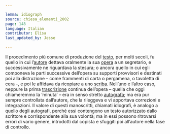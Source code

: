 ```yaml
---

lemma: idiograph
source: chiesa_elementi_2002
page: 148
language: Italian
contributor: Elisa
last_updated_by: Jesse

---
```


Il procedimento più comune di produzione del [testo](text.html), per molti secoli, fu quello in cui l’[autore](author.html) dettava oralmente la sua [opera](work.html) a un segretario, e successivamente ne riguardava la stesura; o ancora quello in cui egli componeva le parti successive dell’opera su supporti provvisori e destinati poi alla distruzione – come frammenti di carta o pergamena, o tavoletta di cera -, e poi le affidava da ricopiare a uno [scriba](scribe.html). Nell’uno e l’altro caso, neppure la prima [trascrizione](transcription.html) continua dell’opera – quella che oggi chiameremmo la ‘minuta’ – era in senso stretto [autografa](holograph.html); ma era pur sempre controllata dall’autore, che la rileggeva e vi apportava correzioni e integrazioni. Il valore di questi manoscritti, chiamati idiografi, è analogo a quello degli autografi, perché essi contengono un testo autorizzato dallo scrittore e corrispondente alla sua volontà; ma in essi possono ritrovarsi errori di vario genere, introdotti dal copista e sfuggiti poi all’autore nella fase di controllo.
